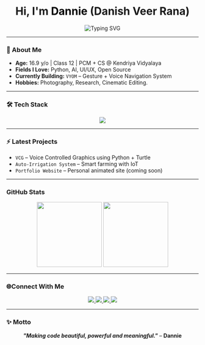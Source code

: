 <h1 align="center">Hi, I'm <span style="color:#000000">Dannie</span> (Danish Veer Rana)</h1>

<p align="center">
  <img src="https://readme-typing-svg.herokuapp.com?font=Fira+Code&weight=600&size=24&pause=1000&center=true&vCenter=true&width=450&height=40&lines=Python+Programmer;Figma+Learner+%26+UI+Designer;Open-source+Contributor;Creative+Developer;Future+Innovator" alt="Typing SVG" />
</p>

---

### 🌟 About Me

- **Age:** 16.9 y/o | Class 12 | PCM + CS @ Kendriya Vidyalaya
- **Fields I Love:** Python, AI, UI/UX, Open Source
- **Currently Building:** `VYOM` – Gesture + Voice Navigation System
- **Hobbies:** Photography, Research, Cinematic Editing.

---

### 🛠️ Tech Stack

<p align="center">
  <img src="https://skillicons.dev/icons?i=python,figma,html,css,js,github,vscode&theme=dark" />
</p>

---

### ⚡ Latest Projects

- `VCG` – Voice Controlled Graphics using Python + Turtle
- `Auto-Irrigation System` – Smart farming with IoT
- `Portfolio Website` – Personal animated site (coming soon)

---

### GitHub Stats

<p align="center">
  <img src="https://github-readme-streak-stats.herokuapp.com/?user=danishveerrana&theme=tokyonight&hide_border=true&border_radius=10" height="170"/>
  <img src="https://github-readme-stats.vercel.app/api/top-langs/?username=danishveerrana&layout=compact&theme=tokyonight&hide_border=true&border_radius=10" height="170"/>
</p>

---

### 🌐Connect With Me

<p align="center">
  <a href="https://instagram.com/danishveerrana" target="_blank">
    <img src="https://img.shields.io/badge/Instagram-E4405F?style=for-the-badge&logo=instagram&logoColor=white" />
  </a>
  <a href="https://youtube.com/danishveerrana" target="_blank">
    <img src="https://img.shields.io/badge/YouTube-FF0000?style=for-the-badge&logo=youtube&logoColor=white" />
  </a>
  <a href="mailto:veerdanish452008@gmail.com" target="_blank">
    <img src="https://img.shields.io/badge/Gmail-red?style=for-the-badge&logo=gmail&logoColor=white" />
  </a>
  <a href="https://linkedin.com/in/danishveerrana" target="_blank">
    <img src="https://img.shields.io/badge/LinkedIn-0A66C2?style=for-the-badge&logo=linkedin&logoColor=white" />
  </a>
</p>

---

### ✨ Motto

<p align="center">
  <em><b>"Making code beautiful, powerful and meaningful."</b></em> – <b>Dannie</b>
</p>
